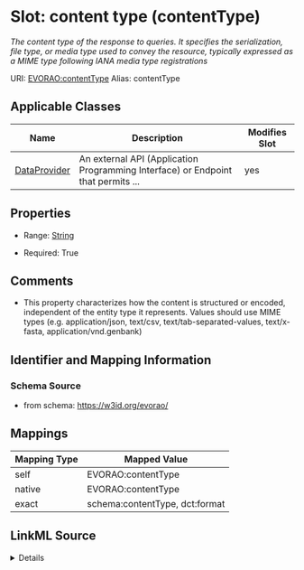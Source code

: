 

# Slot: content type (contentType) 


_The content type of the response to queries. It specifies the serialization, file type, or media type used to convey the resource, typically expressed as a MIME type following IANA media type registrations_





URI: [EVORAO:contentType](https://w3id.org/evorao/contentType)
Alias: contentType

<!-- no inheritance hierarchy -->





## Applicable Classes

| Name | Description | Modifies Slot |
| --- | --- | --- |
| [DataProvider](DataProvider.md) | An external API (Application Programming Interface) or Endpoint that permits ... |  yes  |







## Properties

* Range: [String](String.md)

* Required: True





## Comments

* This property characterizes how the content is structured or encoded, independent of the entity type it represents. Values should use MIME types (e.g. application/json, text/csv, text/tab-separated-values, text/x-fasta, application/vnd.genbank)

## Identifier and Mapping Information







### Schema Source


* from schema: https://w3id.org/evorao/




## Mappings

| Mapping Type | Mapped Value |
| ---  | ---  |
| self | EVORAO:contentType |
| native | EVORAO:contentType |
| exact | schema:contentType, dct:format |




## LinkML Source

<details>
```yaml
name: contentType
description: The content type of the response to queries. It specifies the serialization,
  file type, or media type used to convey the resource, typically expressed as a MIME
  type following IANA media type registrations
title: content type
comments:
- This property characterizes how the content is structured or encoded, independent
  of the entity type it represents. Values should use MIME types (e.g. application/json,
  text/csv, text/tab-separated-values, text/x-fasta, application/vnd.genbank)
from_schema: https://w3id.org/evorao/
exact_mappings:
- schema:contentType
- dct:format
rank: 1000
ifabsent: string(application/json)
alias: contentType
domain_of:
- DataProvider
range: string
required: true
multivalued: false

```
</details>
